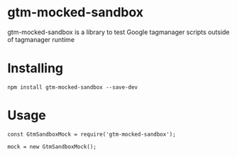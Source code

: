 # gtm-mocked-sandbox

gtm-mocked-sandbox is a library to test Google tagmanager scripts outside of tagmanager runtime

# Installing

```
npm install gtm-mocked-sandbox --save-dev
```

# Usage

```
const GtmSandboxMock = require('gtm-mocked-sandbox');

mock = new GtmSandboxMock();
```

